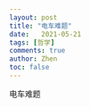 ```yaml
---
layout: post
title: "电车难题"
date:   2021-05-21
tags: [哲学]
comments: true
author: Zhen
toc: false
---
```

电车难题
<!--stackedit_data:
eyJoaXN0b3J5IjpbNzI2NDYwMDU5XX0=
-->